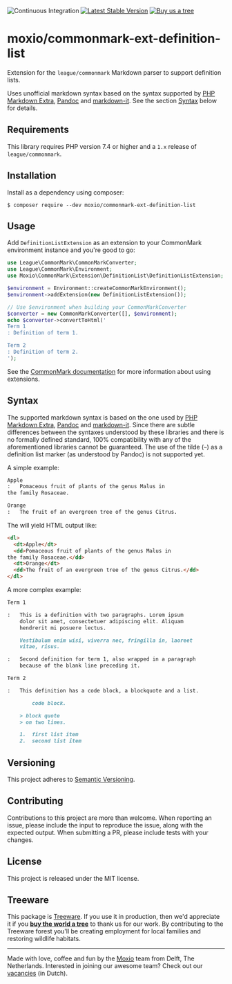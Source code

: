 ![Continuous Integration](https://github.com/Moxio/commonmark-ext-definition-list/workflows/Continuous%20Integration/badge.svg)
[![Latest Stable Version](https://poser.pugx.org/moxio/commonmark-ext-definition-list/v/stable)](https://packagist.org/packages/moxio/commonmark-ext-definition-list)
[![Buy us a tree](https://img.shields.io/badge/Treeware-%F0%9F%8C%B3-lightgreen)](https://plant.treeware.earth/Moxio/commonmark-ext-definition-list)

moxio/commonmark-ext-definition-list
====================================
Extension for the `league/commonmark` Markdown parser to support definition lists.

Uses unofficial markdown syntax based on the syntax supported by
[PHP Markdown Extra](https://michelf.ca/projects/php-markdown/extra/#def-list),
[Pandoc](https://pandoc.org/MANUAL.html#definition-lists) and
[markdown-it](https://github.com/markdown-it/markdown-it-deflist). See the
section [Syntax](#syntax) below for details.

Requirements
------------
This library requires PHP version 7.4 or higher and a `1.x` release of
`league/commonmark`.

Installation
------------
Install as a dependency using composer:
```
$ composer require --dev moxio/commonmark-ext-definition-list
```

Usage
-----
Add `DefinitionListExtension` as an extension to your CommonMark environment
instance and you're good to go:
```php
use League\CommonMark\CommonMarkConverter;
use League\CommonMark\Environment;
use Moxio\CommonMark\Extension\DefinitionList\DefinitionListExtension;

$environment = Environment::createCommonMarkEnvironment();
$environment->addExtension(new DefinitionListExtension());

// Use $environment when building your CommonMarkConverter
$converter = new CommonMarkConverter([], $environment);
echo $converter->convertToHtml('
Term 1
: Definition of term 1.

Term 2
: Definition of term 2.
');
```
See the [CommonMark documentation](https://commonmark.thephpleague.com/1.5/extensions/overview/#usage)
for more information about using extensions.

Syntax
------
The supported markdown syntax is based on the one used by
[PHP Markdown Extra](https://michelf.ca/projects/php-markdown/extra/#def-list),
[Pandoc](https://pandoc.org/MANUAL.html#definition-lists) and
[markdown-it](https://github.com/markdown-it/markdown-it-deflist).
Since there are subtle differences between the syntaxes understood by these
libraries and there is no formally defined standard, 100% compatibility
with any of the aforementioned libraries cannot be guaranteed. The use
of the tilde (`~`) as a definition list marker (as understood by Pandoc)
is not supported yet.

A simple example:
```markdown
Apple
:   Pomaceous fruit of plants of the genus Malus in
the family Rosaceae.

Orange
:   The fruit of an evergreen tree of the genus Citrus.
```
The will yield HTML output like:
```html
<dl>
  <dt>Apple</dt>
  <dd>Pomaceous fruit of plants of the genus Malus in
the family Rosaceae.</dd>
  <dt>Orange</dt>
  <dd>The fruit of an evergreen tree of the genus Citrus.</dd>
</dl>
```

A more complex example:
```markdown
Term 1

:   This is a definition with two paragraphs. Lorem ipsum
    dolor sit amet, consectetuer adipiscing elit. Aliquam
    hendrerit mi posuere lectus.

    Vestibulum enim wisi, viverra nec, fringilla in, laoreet
    vitae, risus.

:   Second definition for term 1, also wrapped in a paragraph
    because of the blank line preceding it.

Term 2

:   This definition has a code block, a blockquote and a list.

        code block.

    > block quote
    > on two lines.

    1.  first list item
    2.  second list item
```

Versioning
----------
This project adheres to [Semantic Versioning](http://semver.org/).

Contributing
------------
Contributions to this project are more than welcome. When reporting an issue,
please include the input to reproduce the issue, along with the expected
output. When submitting a PR, please include tests with your changes.

License
-------
This project is released under the MIT license.

Treeware
--------
This package is [Treeware](https://treeware.earth/). If you use it in production,
then we'd appreciate it if you [**buy the world a tree**](https://plant.treeware.earth/Moxio/commonmark-ext-definition-list)
to thank us for our work. By contributing to the Treeware forest you'll be creating
employment for local families and restoring wildlife habitats.

---
Made with love, coffee and fun by the [Moxio](https://www.moxio.com) team from
Delft, The Netherlands. Interested in joining our awesome team? Check out our
[vacancies](https://werkenbij.moxio.com/) (in Dutch).
